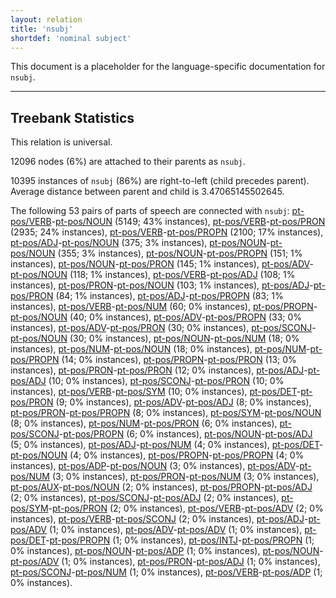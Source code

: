 ```yaml
---
layout: relation
title: 'nsubj'
shortdef: 'nominal subject'
---
```


This document is a placeholder for the language-specific documentation
for `nsubj`.

--------------------------------------------------------------------------------

## Treebank Statistics

This relation is universal.

12096 nodes (6%) are attached to their parents as `nsubj`.

10395 instances of `nsubj` (86%) are right-to-left (child precedes parent).
Average distance between parent and child is 3.47065145502645.

The following 53 pairs of parts of speech are connected with `nsubj`: [pt-pos/VERB]()-[pt-pos/NOUN]() (5149; 43% instances), [pt-pos/VERB]()-[pt-pos/PRON]() (2935; 24% instances), [pt-pos/VERB]()-[pt-pos/PROPN]() (2100; 17% instances), [pt-pos/ADJ]()-[pt-pos/NOUN]() (375; 3% instances), [pt-pos/NOUN]()-[pt-pos/NOUN]() (355; 3% instances), [pt-pos/NOUN]()-[pt-pos/PROPN]() (151; 1% instances), [pt-pos/NOUN]()-[pt-pos/PRON]() (145; 1% instances), [pt-pos/ADV]()-[pt-pos/NOUN]() (118; 1% instances), [pt-pos/VERB]()-[pt-pos/ADJ]() (108; 1% instances), [pt-pos/PRON]()-[pt-pos/NOUN]() (103; 1% instances), [pt-pos/ADJ]()-[pt-pos/PRON]() (84; 1% instances), [pt-pos/ADJ]()-[pt-pos/PROPN]() (83; 1% instances), [pt-pos/VERB]()-[pt-pos/NUM]() (60; 0% instances), [pt-pos/PROPN]()-[pt-pos/NOUN]() (40; 0% instances), [pt-pos/ADV]()-[pt-pos/PROPN]() (33; 0% instances), [pt-pos/ADV]()-[pt-pos/PRON]() (30; 0% instances), [pt-pos/SCONJ]()-[pt-pos/NOUN]() (30; 0% instances), [pt-pos/NOUN]()-[pt-pos/NUM]() (18; 0% instances), [pt-pos/NUM]()-[pt-pos/NOUN]() (18; 0% instances), [pt-pos/NUM]()-[pt-pos/PROPN]() (14; 0% instances), [pt-pos/PROPN]()-[pt-pos/PRON]() (13; 0% instances), [pt-pos/PRON]()-[pt-pos/PRON]() (12; 0% instances), [pt-pos/ADJ]()-[pt-pos/ADJ]() (10; 0% instances), [pt-pos/SCONJ]()-[pt-pos/PRON]() (10; 0% instances), [pt-pos/VERB]()-[pt-pos/SYM]() (10; 0% instances), [pt-pos/DET]()-[pt-pos/PRON]() (9; 0% instances), [pt-pos/ADV]()-[pt-pos/ADJ]() (8; 0% instances), [pt-pos/PRON]()-[pt-pos/PROPN]() (8; 0% instances), [pt-pos/SYM]()-[pt-pos/NOUN]() (8; 0% instances), [pt-pos/NUM]()-[pt-pos/PRON]() (6; 0% instances), [pt-pos/SCONJ]()-[pt-pos/PROPN]() (6; 0% instances), [pt-pos/NOUN]()-[pt-pos/ADJ]() (5; 0% instances), [pt-pos/ADJ]()-[pt-pos/NUM]() (4; 0% instances), [pt-pos/DET]()-[pt-pos/NOUN]() (4; 0% instances), [pt-pos/PROPN]()-[pt-pos/PROPN]() (4; 0% instances), [pt-pos/ADP]()-[pt-pos/NOUN]() (3; 0% instances), [pt-pos/ADV]()-[pt-pos/NUM]() (3; 0% instances), [pt-pos/PRON]()-[pt-pos/NUM]() (3; 0% instances), [pt-pos/AUX]()-[pt-pos/NOUN]() (2; 0% instances), [pt-pos/PROPN]()-[pt-pos/ADJ]() (2; 0% instances), [pt-pos/SCONJ]()-[pt-pos/ADJ]() (2; 0% instances), [pt-pos/SYM]()-[pt-pos/PRON]() (2; 0% instances), [pt-pos/VERB]()-[pt-pos/ADV]() (2; 0% instances), [pt-pos/VERB]()-[pt-pos/SCONJ]() (2; 0% instances), [pt-pos/ADJ]()-[pt-pos/ADV]() (1; 0% instances), [pt-pos/ADV]()-[pt-pos/ADV]() (1; 0% instances), [pt-pos/DET]()-[pt-pos/PROPN]() (1; 0% instances), [pt-pos/INTJ]()-[pt-pos/PROPN]() (1; 0% instances), [pt-pos/NOUN]()-[pt-pos/ADP]() (1; 0% instances), [pt-pos/NOUN]()-[pt-pos/ADV]() (1; 0% instances), [pt-pos/PRON]()-[pt-pos/ADJ]() (1; 0% instances), [pt-pos/SCONJ]()-[pt-pos/NUM]() (1; 0% instances), [pt-pos/VERB]()-[pt-pos/ADP]() (1; 0% instances).

